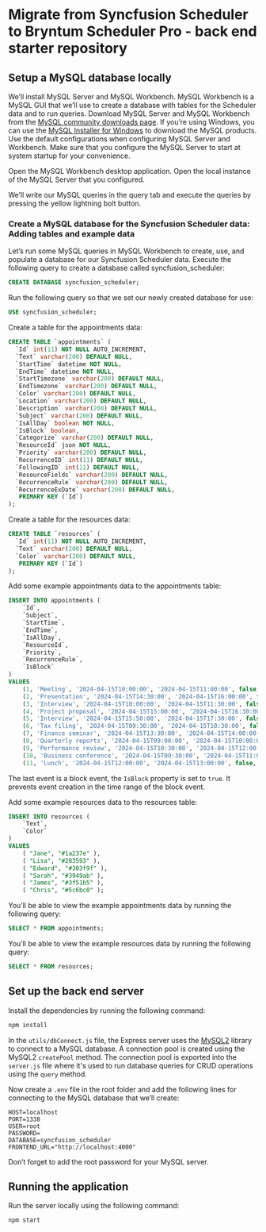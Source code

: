 # Migrate from Syncfusion Scheduler to Bryntum Scheduler Pro - back end starter repository

## Setup a MySQL database locally

We’ll install MySQL Server and MySQL Workbench. MySQL Workbench is a MySQL GUI that we’ll use to create a database with tables for the Scheduler data and to run queries. Download MySQL Server and MySQL Workbench from the [MySQL community downloads page](https://dev.mysql.com/downloads/). If you’re using Windows, you can use the [MySQL Installer for Windows](https://dev.mysql.com/downloads/installer/) to download the MySQL products. Use the default configurations when configuring MySQL Server and Workbench. Make sure that you configure the MySQL Server to start at system startup for your convenience.

Open the MySQL Workbench desktop application. Open the local instance of the MySQL Server that you configured.

We’ll write our MySQL queries in the query tab and execute the queries by pressing the yellow lightning bolt button.

### Create a MySQL database for the Syncfusion Scheduler data: Adding tables and example data

Let’s run some MySQL queries in MySQL Workbench to create, use, and populate a database for our Syncfusion Scheduler data. Execute the following query to create a database called syncfusion_scheduler:


```sql
CREATE DATABASE syncfusion_scheduler;
```

Run the following query so that we set our newly created database for use:

```sql
USE syncfusion_scheduler;
```

Create a table for the appointments data:

```sql
CREATE TABLE `appointments` (
  `Id` int(11) NOT NULL AUTO_INCREMENT,
  `Text` varchar(200) DEFAULT NULL,
  `StartTime` datetime NOT NULL,
  `EndTime` datetime NOT NULL,
  `StartTimezone` varchar(200) DEFAULT NULL,
  `EndTimezone` varchar(200) DEFAULT NULL,
  `Color` varchar(200) DEFAULT NULL,
  `Location` varchar(200) DEFAULT NULL,
  `Description` varchar(200) DEFAULT NULL,
  `Subject` varchar(200) DEFAULT NULL,
  `IsAllDay` boolean NOT NULL,
  `IsBlock` boolean,
  `Categorize` varchar(200) DEFAULT NULL,
  `ResourceId` json NOT NULL,
  `Priority` varchar(200) DEFAULT NULL,
  `RecurrenceID` int(11) DEFAULT NULL,
  `FollowingID` int(11) DEFAULT NULL,
  `ResourceFields` varchar(200) DEFAULT NULL,
  `RecurrenceRule` varchar(200) DEFAULT NULL,
  `RecurrenceExDate` varchar(200) DEFAULT NULL,
   PRIMARY KEY (`Id`)
);
```

Create a table for the resources data:

```sql
CREATE TABLE `resources` (
  `Id` int(11) NOT NULL AUTO_INCREMENT,
  `Text` varchar(200) DEFAULT NULL,
  `Color` varchar(200) DEFAULT NULL,
   PRIMARY KEY (`Id`)
);
```

Add some example appointments data to the appointments table:

```sql
INSERT INTO appointments (
    `Id`, 
    `Subject`, 
    `StartTime`, 
    `EndTime`, 
    `IsAllDay`,
    `ResourceId`,
    `Priority`,
    `RecurrenceRule`,
    `IsBlock`
) 
VALUES 
    (1, 'Meeting', '2024-04-15T10:00:00', '2024-04-15T11:00:00', false, '[1]', 'low', NULL, NULL),
    (2, 'Presentation', '2024-04-15T14:30:00', '2024-04-15T16:00:00', false, '[2]', 'high', 'FREQ=DAILY;INTERVAL=1;COUNT=5;', NULL),
    (3, 'Interview', '2024-04-15T10:00:00', '2024-04-15T11:30:00', false, '[3]', 'low', 'FREQ=DAILY;INTERVAL=4;', NULL),
    (4, 'Project proposal', '2024-04-15T15:00:00', '2024-04-15T16:30:00', false, '[4]', 'low', NULL, NULL),
    (5, 'Interview', '2024-04-15T15:50:00', '2024-04-15T17:30:00', false, '[4]', 'high', NULL, NULL),
    (6, 'Tax filing', '2024-04-15T09:30:00', '2024-04-15T10:30:00', false, '[5]', 'high', NULL, NULL),
    (7, 'Finance seminar', '2024-04-15T13:30:00', '2024-04-15T14:00:00', false, '[6]', 'low', NULL, NULL),
    (8, 'Quarterly reports', '2024-04-15T09:00:00', '2024-04-15T10:00:00', false, '[6]', 'high', NULL, NULL),
    (9, 'Performance review', '2024-04-15T10:30:00', '2024-04-15T12:00:00', false, '[3]', 'high', NULL, NULL),
    (10, 'Business conference', '2024-04-15T09:30:00', '2024-04-15T11:00:00', false, '[2]', 'low', NULL, NULL),
    (11, 'Lunch', '2024-04-15T12:00:00', '2024-04-15T13:00:00', false, '[1, 2, 3, 4, 5, 6]', NULL, 'FREQ=DAILY;INTERVAL=1;', true);
```

The last event is a block event, the `IsBlock` property is set to `true`. It prevents event creation in the time range of the block event.

Add some example resources data to the resources table:

```sql
INSERT INTO resources (
    `Text`, 
    `Color`
) 
VALUES 
    ( "Jane", "#1a237e" ),
    ( "Lisa", "#283593" ),
    ( "Edward", "#303f9f" ),
    ( "Sarah", "#3949ab" ),
    ( "James", "#3f51b5" ),
    ( "Chris", "#5c6bc0" );
```

You’ll be able to view the example appointments data by running the following query:

```sql
SELECT * FROM appointments;
```

You’ll be able to view the example resources data by running the following query:

```sql
SELECT * FROM resources;
```

## Set up the back end server

Install the dependencies by running the following command:

```bash
npm install
```

In the `utils/dbConnect.js` file, the Express server uses the [MySQL2](https://github.com/sidorares/node-mysql2) library to connect to a MySQL database. A connection pool is created using the MySQL2 `createPool` method. The connection pool is exported into the `server.js` file where it's used to run database queries for CRUD operations using the `query` method.

Now create a `.env` file in the root folder and add the following lines for connecting to the MySQL database that we’ll create:

```
HOST=localhost
PORT=1338
USER=root
PASSWORD=
DATABASE=syncfusion_scheduler
FRONTEND_URL="http://localhost:4000"
```

Don’t forget to add the root password for your MySQL server.

## Running the application

Run the server locally using the following command:

```bash
npm start
```